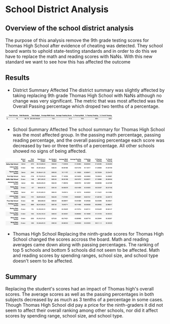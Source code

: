 # School District Analysis

## Overview of the school district analysis

The purpose of this analysis remove the 9th grade testing scores for Thomas High School after evidence of cheating was detected. They school board wants to uphold state-testing standards and in order to do this we have to replace the math and reading scores with NaNs. With this new standard we want to see how this has affected the outcome

## Results

- District Summary Affected
  The district summary was slightly affected by taking replacing 9th grade Thomas High School with NaNs although no change was very significant. The metric that was most affected was the Overall Passing percentage which droped two tenths of a percentage.

<img src="https://github.com/brown-rox20/School_District_Analysis/blob/main/Resources/district%20summary.png"
alt="district summary.png"
width="340">

- School Summary Affected
  The school summary for Thomas High School was the most affected group. In the passing math percentage, passing reading percentage, and the overall passing percentage each score was decreased by two or three tenths of a percentage. All other schools showed no signs of being affected.

<img src="https://github.com/brown-rox20/School_District_Analysis/blob/main/Resources/school%20summary.png"
alt="school summary.png"
width="340">

- Thomas High School
  Replacing the ninth-grade scores for Thomas High School changed the scores accross the board. Math and reading averages came down along with passing percentages. The ranking of top 5 schools and bottom 5 schools did not seem to be affected. Math and reading scores by spending ranges, school size, and school type doesn't seem to be affected.

## Summary

Replacing the student's scores had an impact of Thomas high's overall scores. The average scores as well as the passing percentages in both subjects decreased by as much as 3 tenths of a percentage in some cases. Though Thomas High School did pay a price for the ninth-graders it did not seem to affect their overall ranking among other schools, nor did it affect scores by spending range, school size, and school type.
